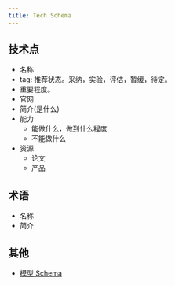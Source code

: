 ```yaml
---
title: Tech Schema
---
```


## 技术点
* 名称
* tag: 推荐状态。采纳，实验，评估，暂缓，待定。
* 重要程度。
* 官网
* 简介(是什么)
* 能力
  * 能做什么，做到什么程度
  * 不能做什么
* 资源
  * 论文
  * 产品

## 术语
* 名称
* 简介

## 其他
* [模型 Schema](./llm/model/core/schema.md)
